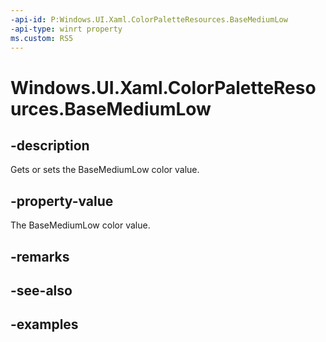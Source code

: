 ```yaml
---
-api-id: P:Windows.UI.Xaml.ColorPaletteResources.BaseMediumLow
-api-type: winrt property
ms.custom: RS5
---
```


<!-- Property syntax.
public IReference<Color> BaseMediumLow { get;  set; }
-->

# Windows.UI.Xaml.ColorPaletteResources.BaseMediumLow

## -description

Gets or sets the BaseMediumLow color value.

## -property-value

The BaseMediumLow color value.

## -remarks

## -see-also

## -examples

